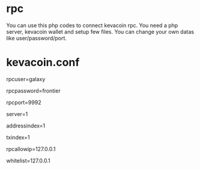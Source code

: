# rpc


You can use this php codes to connect kevacoin rpc. You need a php server, kevacoin wallet and setup few files. You can change your own datas like user/password/port.


# kevacoin.conf 


rpcuser=galaxy

rpcpassword=frontier

rpcport=9992

server=1

addressindex=1

txindex=1

rpcallowip=127.0.0.1

whitelist=127.0.0.1
